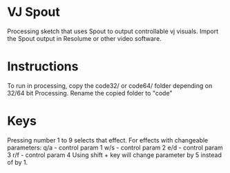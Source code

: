 # VJ Spout
Processing sketch that uses Spout to output controllable vj visuals.
Import the Spout output in Resolume or other video software.

# Instructions
To run in processing, copy the code32/ or code64/ folder depending
on 32/64 bit Processing. Rename the copied folder to "code"

# Keys
Pressing number 1 to 9 selects that effect.
For effects with changeable parameters:
  q/a - control param 1
  w/s - control param 2
  e/d - control param 3
  r/f - control param 4
Using shift + key will change parameter by 5 instead of by 1.